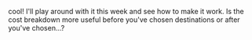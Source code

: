 cool! I'll play around with it this week and see how to make it work. Is the cost breakdown more useful before you've chosen destinations or after you've chosen...?
